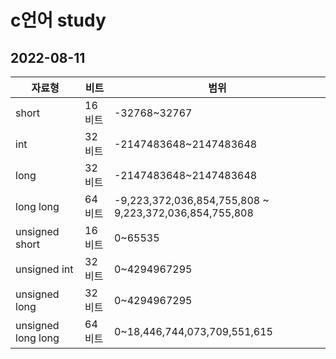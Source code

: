 # c언어 study

## 2022-08-11

| 자료형 | 비트|  범위|
|------|---|---|
|   short    |  16비트  | -32768~32767  |
|   int      | 32비트  | -2147483648~2147483648   |
|   long     | 32비트 | -2147483648~2147483648   |
| long long  | 64비트 | -9,223,372,036,854,755,808 ~ 9,223,372,036,854,755,808|
|unsigned short|16비트|0~65535|
|unsigned int| 32비트|0~4294967295|
|unsigned long|32비트|0~4294967295|
|unsigned long long|64비트|0~18,446,744,073,709,551,615|
